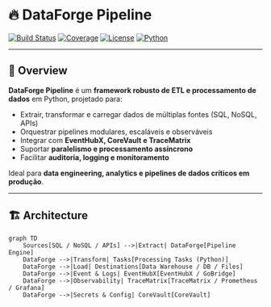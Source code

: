 # 🔥 DataForge Pipeline

[![Build Status](https://img.shields.io/github/actions/workflow/status/<usuario>/core-dataforge-pipeline-python/build.yml?branch=main)](https://github.com/<usuario>/core-dataforge-pipeline-python/actions)
[![Coverage](https://img.shields.io/codecov/c/github/<usuario>/core-dataforge-pipeline-python)](https://codecov.io/gh/<usuario>/core-dataforge-pipeline-python)
[![License](https://img.shields.io/github/license/<usuario>/core-dataforge-pipeline-python)](LICENSE)
[![Python](https://img.shields.io/badge/Python-3.12-blue)](https://www.python.org/)

---

## 🚀 Overview

**DataForge Pipeline** é um **framework robusto de ETL e processamento de dados** em Python, projetado para:

- Extrair, transformar e carregar dados de múltiplas fontes (SQL, NoSQL, APIs)  
- Orquestrar pipelines modulares, escaláveis e observáveis  
- Integrar com **EventHubX, CoreVault e TraceMatrix**  
- Suportar **paralelismo e processamento assíncrono**  
- Facilitar **auditoria, logging e monitoramento**  

Ideal para **data engineering, analytics e pipelines de dados críticos em produção**.

---

## 🏗 Architecture

```mermaid
graph TD
    Sources[SQL / NoSQL / APIs] -->|Extract| DataForge[Pipeline Engine]
    DataForge -->|Transform| Tasks[Processing Tasks (Python)]
    DataForge -->|Load| Destinations[Data Warehouse / DB / Files]
    DataForge -->|Event & Logs| EventHubX[EventHubX / GoBridge]
    DataForge -->|Observability| TraceMatrix[TraceMatrix / Prometheus / Grafana]
    DataForge -->|Secrets & Config| CoreVault[CoreVault]
